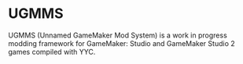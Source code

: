 # UGMMS
UGMMS (Unnamed GameMaker Mod System) is a work in progress modding framework for GameMaker: Studio and GameMaker Studio 2 games compiled with YYC.
